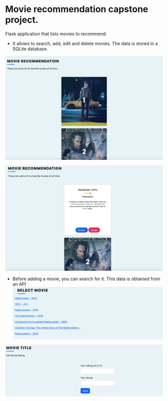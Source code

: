 # Movie recommendation capstone project.

Flask application that lists movies to recommend. 

- It allows to search, add, edit and delete movies. The data is stored in a SQLite database.

![Main page front](https://github.com/LuisBML/flask-movie-recommendation/blob/23a9b1668e04ce264dd7a224e11d028e43e39ab5/app_images/main_front.jpeg)

![Main page back](https://github.com/LuisBML/flask-movie-recommendation/blob/23a9b1668e04ce264dd7a224e11d028e43e39ab5/app_images/main_back.jpeg)

- Before adding a movie, you can search for it. This data is obtained from an API
![Select page](https://github.com/LuisBML/flask-movie-recommendation/blob/23a9b1668e04ce264dd7a224e11d028e43e39ab5/app_images/select.jpeg)

![Edit page](https://github.com/LuisBML/flask-movie-recommendation/blob/23a9b1668e04ce264dd7a224e11d028e43e39ab5/app_images/edit.jpeg)

